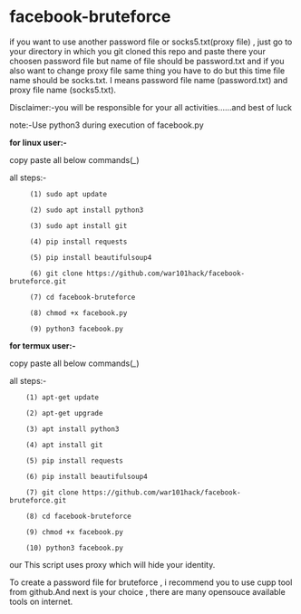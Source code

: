 # facebook-bruteforce
if you want to use another password file or socks5.txt(proxy file) , just go to your directory in which you git cloned this repo and paste there your choosen password file but name of file should be password.txt and if you also want to change proxy file same thing you have to do but this time file name should be socks.txt. I means password file name (password.txt) and proxy file name (socks5.txt).


Disclaimer:-you will be responsible for your all activities......and best of luck

note:-Use python3 during execution of facebook.py

<b>for linux user:-</b>

copy paste all below commands(*_*)

all steps:-

         (1) sudo apt update
         
         (2) sudo apt install python3
         
         (3) sudo apt install git
         
         (4) pip install requests
         
         (5) pip install beautifulsoup4
         
         (6) git clone https://github.com/war101hack/facebook-bruteforce.git
         
         (7) cd facebook-bruteforce
         
         (8) chmod +x facebook.py
         
         (9) python3 facebook.py 

<b>for termux user:-</b>

copy paste all below commands(*_*)

all steps:-

        (1) apt-get update
        
        (2) apt-get upgrade
        
        (3) apt install python3
        
        (4) apt install git
        
        (5) pip install requests
        
        (6) pip install beautifulsoup4
        
        (7) git clone https://github.com/war101hack/facebook-bruteforce.git
        
        (8) cd facebook-bruteforce
        
        (9) chmod +x facebook.py
        
        (10) python3 facebook.py
        
        
our 
This script uses proxy which will hide your identity.

To create a password file for bruteforce , i recommend you to use cupp tool from github.And next is your choice , there are many opensouce available tools on internet.
